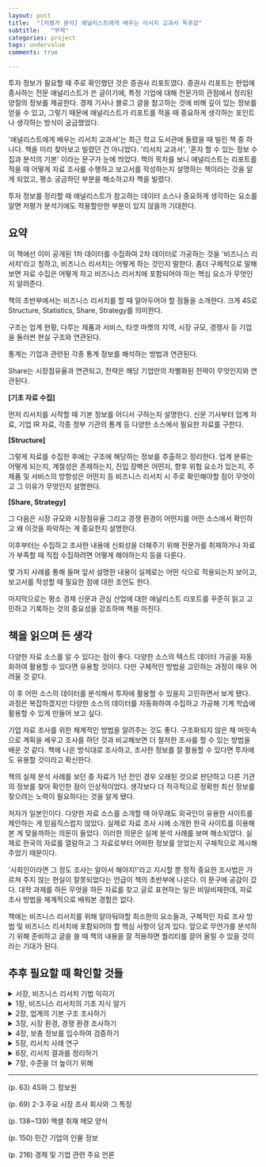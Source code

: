 ```yaml
---
layout: post
title:  "[저평가 분석] 애널리스트에게 배우는 리서치 교과서 독후감"
subtitle:   "부제"
categories: project
tags: undervalue
comments: true

---
```


투자 정보가 필요할 때 주로 확인했던 것은 증권사 리포트였다. 증권사 리포트는 현업에 종사하는 전문 애널리스트가 쓴 글이기에, 특정 기업에 대해 전문가의 관점에서 정리된 양질의 정보를 제공한다. 경제 기사나 블로그 글을 참고하는 것에 비해 깊이 있는 정보를 얻을 수 있고, 그렇기 때문에 애널리스트가 리포트를 적을 때 중요하게 생각하는 포인트나 생각하는 방식이 궁금했었다.

'애널리스트에게 배우는 리서치 교과서'는 최근 학교 도서관에 들렸을 때 빌린 책 중 하나다. 책을 미리 찾아보고 빌렸던 건 아니었다. '리서치 교과서', '혼자 할 수 있는 정보 수집과 분석의 기본' 이라는 문구가 눈에 띄었다. 책의 목차를 보니 애널리스트는 리포트를 적을 때 어떻게 자료 조사를 수행하고 보고서를 작성하는지 설명하는 책이라는 것을 알게 되었고, 평소 궁금하던 부분을 해소하고자 책을 빌렸다.

투자 정보를 정리할 때 애널리스트가 참고하는 데이터 소스나 중요하게 생각하는 요소를 알면 저평가 분석기에도 적용할만한 부분이 있지 않을까 기대한다.

## 요약

이 책에선 이미 공개된 1차 데이터를 수집하여 2차 데이터로 가공하는 것을 '비즈니스 리서치'라고 칭하고, 비즈니스 리서치는 어떻게 하는 것인지 말한다. 좀더 구체적으로 말해보면 자료 수집은 어떻게 하고 비즈니스 리서치에 포함되어야 하는 핵심 요소가 무엇인지 알려준다.

책의 초반부에서는 비즈니스 리서치를 할 때 알아두어야 할 점들을 소개한다. 크게 4S로 Structure, Statistics, Share, Strategy를 의미한다. 

구조는 업계 현황, 다루는 제품과 서비스, 타겟 마켓의 지역, 시장 규모, 경쟁사 등 기업을 둘러싼 현실 구조와 연관된다.


통계는 기업과 관련된 각종 통계 정보를 해석하는 방법과 연관된다.

Share는 시장점유율과 연관되고, 전략은 해당 기업만의 차별화된 전략이 무엇인지와 연관된다.

**[기초 자료 수집]**

먼저 리서치를 시작할 때 기본 정보를 어디서 구하는지 설명한다. 신문 기사부터 업계 자료, 기업 IR 자료, 각종 정부 기관의 통계 등 다양한 소스에서 필요한 자료를 구한다.

**[Structure]**

그렇게 자료를 수집한 후에는 구조에 해당하는 정보를 추출하고 정리한다. 업계 분류는 어떻게 되는지, 계절성은 존재하는지, 진입 장벽은 어떤지, 향후 위험 요소가 있는지, 주 제품 및 서비스의 방향성은 어떤지 등 비즈니스 리서치 시 주로 확인해야할 점이 무엇이고 그 이유가 무엇인지 설명한다.

**[Share, Strategy]**

그 다음은 시장 규모와 시장점유율 그리고 경쟁 환경이 어떤지를 어떤 소스에서 확인하고 왜 이것을 파악하는 게 중요한지 설명한다.

이후부터는 수집하고 조사한 내용에 신뢰성을 더해주기 위해 전문가를 취재하거나 자료가 부족할 때 직접 수집하려면 어떻게 해야하는지 등을 다룬다.

몇 가지 사례를 통해 들며 앞서 설명한 내용이 실제로는 어떤 식으로 적용되는지 보이고, 보고서를 작성할 때 필요한 점에 대한 조언도 한다.

마지막으로는 평소 경제 신문과 관심 산업에 대한 애널리스트 리포트를 꾸준히 읽고 고민하고 기록하는 것의 중요성을 강조하며 책을 마친다.

## 책을 읽으며 든 생각

다양한 자료 소스를 알 수 있다는 점이 좋다. 다양한 소스의 텍스트 데이터 가공을 자동화하여 활용할 수 있다면 유용할 것이다. 다만 구체적인 방법을 고민하는 과정이 매우 어려울 것 같다. 

이 후 어떤 소스의 데이터를 분석해서 투자에 활용할 수 있을지 고민하면서 보게 됐다. 과정은 복잡하겠지만 다양한 소스의 데이터를 자동화하여 수집하고 가공해 기계 학습에 활용할 수 있게 만들어 보고 싶다.

기업 자료 조사를 위한 체계적인 방법을 알려주는 것도 좋다. 구조화되지 않은 채 머릿속으로 계획을 세우고 조사를 하던 것과 비교해보면 더 철저한 조사를 할 수 있는 방법을 배운 것 같다. 책에 나온 방식대로 조사하고, 조사한 정보를 잘 활용할 수 있다면 투자에도 유용할 것이라고 확신한다.

책의 실제 분석 사례를 보던 중 자료가 1년 전인 경우 오래된 것으로 판단하고 다른 기관의 정보를 찾아 확인한 점이 인상적이었다. 생각보다 더 적극적으로 정확한 최신 정보를 찾으려는 노력이 필요하다는 것을 알게 됐다.

저자가 일본인이다. 다양한 자료 소스를 소개할 때 아무래도 외국인이 유용한 사이트를 제안하는 게 믿음직스럽지 않았다. 실제로 자료 조사 시에 소개한 한국 사이트를 이용해본 게 맞을까하는 의문이 들었다. 이러한 의문은 실제 분석 사례를 보며 해소되었다. 실제로 한국의 자료를 열람하고 그 자료로부터 어떠한 정보를 얻었는지 구체적으로 제시해주었기 때문이다.

'사회인이라면 그 정도 조사는 알아서 해야지!'라고 지시할 뿐 정작 중요한 조사법은 가르쳐 주지 않는 현실이 잘못되었다는 언급이 책의 초반부에 나온다. 이 문구에 공감이 갔다. 대학 과제를 하든 무엇을 하든 자료를 찾고 글로 표현하는 일은 비일비재한데, 자료 조사 방법을 체계적으로 배워본 경험은 없다.

책에는 비즈니스 리서치를 위해 알아둬야할 최소한의 요소들과, 구체적인 자료 조사 방법 및 비즈니스 리서치에 포함되어야 할 핵심 사항이 담겨 있다. 앞으로 무언가를 분석하기 위해 준비하고 글을 쓸 때 책의 내용을 잘 적용하면 퀄리티를 끌어 올릴 수 있을 것이라는 기대가 된다.

## 추후 필요할 때 확인할 것들

<details>
<summary>서장, 비즈니스 리서치 기법 익히기</summary>
<div markdown="1">

- 비즈니스 리서치란
    
    이미 공개된 1차 데이터를 수집하여 2차 데이터로 가공하는 것을 '비즈니스 리서치'로 부른다

    실무 시에는 종종 취재 활동을 통한 1차 데이터를 작성해야할 때도 있다.

- 기획서나 제안서를 작성하려면 비즈니스 리서치 기법이 필요하다
- 리서치의 목적과 비용, 시간의 한도를 명확히 하기
    1. 무엇을 리서치할까
    2. 리서치로 무엇을 해결할까
    3. 언제까지 리서치할까
    4. 어느 정도의 비용을 허용할까

- 가설을 세우고 결과물을 생각하기
- MECE를 활용하여 사안을 구조적으로 파악하는 습관 들이기

    MECE: 'Mutually Exclusive, Collectively Exhaustive'의 머리글자를 딴 말로 누락 없이 중복 없이라는 의미이다


</div>
</details>

<details>
<summary>1장, 비즈니스 리서치의 기초 지식 알기</summary>
<div markdown="1">

**비즈니스 리서치에서 알아 두어야 할 4S**

- 4S란?
    
    4S: Structure, Statistics, Share, Strategy

- Structure
    
    업계 구조를 가리킨다. 구체적인 조사 항목은 제품・서비스의 분류, 용도별・지역별 분류, 제품・서비스의 제조 및 판매 흐름, 규제 동향, 계절성 등

- Statistics

    업계의 시장 규모를 파악할 수 있는 통계가 있는지 없는지 확인

- Share

    시장 점유율에 대한 정보를 취득할 수 있는지 확인

- Strategy

    자사가 경쟁사(타사)와 비교하여 어떤 전략적인 특징이 있는지 확인

**경제 통계 읽는 법**

- 비교 기간의 명칭 차이 알기
- 월차 데이터로 동향 파악하기
- 4분기 데이터로 동향 파악하기
- 수치로 평균을 내어 동향 파악하기

**시장 규모 파악하기**

- 왜 시장 규모를 파악하는가
    1. 시장 규모를 파악하고 비교함으로써 사업의 성장성을 알 수 있다.
    2. 향후 자금 조달을 위해 융자를 받거나 상장할 수 있다. 그럴 때 신용 평가를 받거나 투자자의 투자를 독려하려면 회사의 상황을 설명할 자료가 필요하다.
    3. 시장 규모의 추이와 자사 사업 점유율의 추이를 대조함으로써 자사의 사업 상황을 분석할 수 있다.

- 3B(Billing, Booking, Backlog)로 시장 규모를 파악한다
    - BB 비율(Book-to-Bill Ratio): 수주액 / 출하액
    - 당기 말 수주 잔액: 전기 말 수주 잔액 + 당기 수주액 - 당기 출하액(매출액)

- 3B 이외의 지표
    
    3B로 시장 규모 파악이 어려운 경우 > 고객이 시장 규모를 공개하지 않는 업계
    1. 제품・서비스별로 단가가 크게 다르기 때문에
    2. 단가가 알려지면 고객이 가격 인하를 요구하기 때문에
    
    <br>

    - 생산액 (일부 제조업의 경우)
    - 대수 (로봇, 자동차, ...)
    - 톤수 (철강, 조선, ...)

**경영 전략론의 기본 알기**

- 환경 분석
    - 3C 분석
        - 시장(고객) 분석

            시장 규모와 시장의 성장성, 고객 욕구, 지역성, 정부 규제 등을 분석
        
        - 경쟁 분석

            경쟁자와 경쟁 환경을 분석. 경쟁자의 수와 진입 장벽, 경쟁 상대의 경영 전략, 경영 자원 등에 주목
        
        - 자사 분석

            자사의 경영 자원 분석. 자사 매출, 시장 점유율, 브랜드, 인적 자원 등에 주목
    
    - SWOT 분석
        - 외부 환경 분석
            
            시장 규모와 시장의 성장성, 고객 욕구, 지역성, 정부 등의 관점에서 분석

            기회와 위협을 정리한다
        
        - 내부 환경 분석

            자사와 경쟁하는 타사를 비교

            강점과 약점을 정리하고, 자사의 핵심 경쟁력을 찾아낸다.
    
    - 업계 구조 분석(5F 분석)
        - 신규 진입의 위협
        - 대체품, 대체 서비스의 위협
        - 매수자의 교섭력
        - 판매자의 교섭력
        - 업계 내 경쟁사

**재무 분석의 기본 알기**

- 수익성 분석
    - 자본 이익률
        1. 자기 자본 이익률
        2. 총자본 사업 이익률
    - 매출 이익률
        1. 매출 총이익률
        2. 매출 영업 이익률
        3. 매출 경상 이익률
        4. 매출 당기 순이익률
        5. 매출 원가율
        6. 판관비율

- 안전성 분석
    - 단기 안전성 분석
        1. 유동 비율
        2. 당좌 비율
    - 장기 안전성 분석
        1. 고정 비율
        2. 고정 장기 적합률
    - 자본 조달 구조 분석
        1. 자기 자본 비율
        2. 부채 비율

- 효율성 분석
    1. 총자산 회전율
    2. 매출 채권 회전율
    3. 재고 자산 회전율
    4. 유형 고정 자산 회전율
    5. 매입 채무 회전율

</div>
</details>

<details>
<summary>2장, 업계의 기본 구조 조사하기</summary>
<div markdown="1">

**초기 조사에 필요한 정보**

- 시판 서적으로 정보를 수집하는 요령
    1. 업계 지도를 항상 가까이 두자
        
        ⌜연도별 업계 지도⌟ (한국비즈니스정보 혹은 이데일리 편집보도국)
    
    2. 제품과 서비스 구조를 해설한 책들

        ⌜OOOO년 OOOO 산업⌟, ⌜OOOO 산업분석보고서⌟, ⌜OOOO 시장보고서⌟

- 신문 정보를 수집하기
    1. 한국언론진흥재단의 디지털도서관 뉴스 검색 서비스
    2. 종합 일간지 경제 파트
    3. 경제 전문지

- ⌜전국산업별시장통계연감⌟을 확인하기
- 민간 조사 보고서를 찾아본다
    1. 민간 분야 국내 시장 정보는 다소 취약
    2. 해외 정보는 외국계 회사에서

- 공공 조사 보고서를 찾아본다

- 어디서 초기 조사를 할까
    1. 첫 단서는 인터넷에서
    2. 국립중앙도서관
    3. 논문, 보고서, 정기간행물이 풍부한 국회도서관
    4. 외국 시장 관련 자료

        KOTRA 무역자료실, 한국무역협회 도서관
    5. 전자도서관 활용

**업계 분류법 알기**

1. 거래처별
2. 지역별
3. 제품・서비스별

- 용도별 분류

    거래처가 주로 어떤 곳인지 알면 자사의 사업에 어떤 업계가 가장 큰 영향을 미치는지 알 수 있다
- 지역별 분류
    
    어느 지역의 수요 변동의 영향을 가장 많이 받는지
- 제품・서비스별
    
    무엇이 가장 강력한 수입원인지 확인
    
**계절성의 유무 파악하기**

- 연말에 수요가 늘어나는 패턴
- 회계연도 말에 수요가 늘어나는 패턴
- 여름에 수요가 늘어나는 패턴
- 기타 시기에 계절성을 띠는 패턴
- 계절성을 확인하는 방법
    1. 월차 데이터 정리하기
    2. 전년동월비 구하기 (혹은 전년동기비)
- 계절성을 응용한다
- 중장기 사이클로 움직이는 패턴

**규제 동향 확인하기**

- 국가별로 다른 규제가 진입 장벽이 되는 경우
- 규제가 우위성을 낳는 경우
- 규제가 막바지 수요를 낳는 경우

**업계의 위험 요소 고려하기**

- 원재료 가격
- 외환
- 제품 가격
- 간접적인 변동 요소

**제품 기술과 서비스의 향후 방향성을 파악하기**

- 업계 재편의 방향성
- 시장 확대의 방향성

</div>
</details>

<details>
<summary>3장, 시장 환경, 경쟁 환경 조사하기</summary>
<div markdown="1">

**경제 통계 조사하기**
- 주요 정부 통계
    1. 국가 경제 통계의 종류
        
        1차 통계: 구조 통계, 동태 통계, 기업 통계

        2차 통계: 1차 통계를 가공한 통계

    2. 중요한 경제 통계

        [KOSIS 국가통계포털](https://kosis.kr)

    3. 기타 기관의 통계

- 업계의 통계
    - 업계 단체의 통계
    - 업계 단체의 통계를 사용할 때 유의점
        1. 통계를 사용하기 전에 미리 허락을 받아야 하는 경우가 있다
        2. 업계 통계라 할지라도 실제 시장 규모를 완전히 반영하지는 못한다

- 사업 회사의 IR 정보

- 시장 규모 추계
    - 완성품의 시장 규모로 추계한다
    - 유사 시장의 시장 규모로 추계한다
    - 주요 기업의 재무 데이터로 추계한다

- 업계에 관련된 통계 정보
    1. 환율
    2. 주택 착공 건수
    3. 완성품 생산 대수

**시장 점유율 조사하기**

- 시장 점유율 정보 구하는 법
    1. ⌜OOOO업계지도⌟를 참고(한국비즈니스정보, 이데일리 편집보도국, 한국산업총람)
    2. 경제신문 웹사이트에서 검색
    3. 인터넷 검색
    4. 증권사 리서치센터의 자료 활용
    5. 업계 점유율 조사 회사의 정보를 입수
    6. ⌜MARKET SHARE REPORTER⌟의 정보를 입수
    7. 사업 회사의 IR 정보를 입수

- 시장 점유율을 전혀 구할 수 없는 경우
    1. 사업 회사의 홍보, IR 담당에게 문의
    2. 직접 추계

**경쟁 환경 조사하기**
- 기업 정보를 조사하는 법
    
    ⌜OOOO업계지도⌟, 한국산업총람, ⌜한국 1000대 기업 상세자료집(한국콘텐츠미디어)⌟, 상장 코스닥 기업분석(매경이코노미), 다트, 유가 증권 보고서, 경제 전문 매체의 신문과 잡지 기사, 애널리스트 리포트

- 비상장 기업의 기업 정보를 조사하는 법
    1. 신용조사회사의 기업 정보(나이스평가정보, 한국기업데이터)
    2. 한국콘텐츠미디어

- 주요 회사들의 차이점을 찾는 법
    1. 거래처별
    2. 지역별
    3. 제품∙서비스별

    조사 대상 업계에 속한 주요 기업의 IR 자료를 모은다.

    조사 대상 업계에 속한 주요 기업의 실적 데이터를 모은다.

- 재무 데이터에서 차이점을 찾는 법
    1. 반드시 파악해야 할 항목
        1. 업계의 시장 성장률
        2. 매출 성장률
        3. 영업 이익률
        4. 영업 이익 성장률
        5. 자기 자본 이익률
        6. 부채 비율
    
        최소한 5년분의 데이터를 확보하자

    2. 재무 분석 사례

- 수치 정보에서 간과하기 쉬운 것들
    
    제품, 서비스의 차이로 경쟁 환경이 달라진 경우
    
    1. 수집한 신문 기사 정보를 재확인
    2. 주요 기업의 홈페이지 재확인

</div>
</details>

<details>
<summary>4장, 보충 정보를 입수하여 검증하기</summary>
<div markdown="1">

**취재 활동으로 조사 뒷받침하기**
    
    공개 정보로 부족한 부분을 보충, 검증하는 과정

- 전문가를 취재한다
    
    전문가 취재의 효과
    
    1. 초기 단계에서 업계의 전체상을 파악할 수 있다.
    2. 결과물의 설득력을 높일 수 있다.

    전문가를 취재할 때 확인해야 할 사항

    1. 업계 구조
    2. 주요 기업
    3. 시장 점유율
    4. 최근 동향
    5. 보도 정보의 진위

- 업계 단체를 취재한다
- 사업 회사를 취재한다.
    
    홍보, IR 담당자에게 자사의 사업 내용에 대한 기본 정보 요청

**취재할 때의 마음가짐**
- 사전 준비를 철저히 한다
    
    초기 조사보다 더 구체적인 질문을 준비

    비상장 기업 취재 시 최소 5년분 이상의 결산서나 세무신고서를 요청

- 질문 목록을 만든다
- 가설을 갖고 취재한다
    
    가설을 세울 항목
    1. 회사의 장점(경쟁 우위의 원천)은 무엇인가
    2. 주요 거래처는 어떤 업계인가(업계 구조)
    3. 어떤 진입 장벽이 있는가(업계 구조)
    4. 이 회사에는 어떤 성장 스토리가 있는가(사업 성장의 방향성)
    5. 기술과 서비스를 향후 어떤 방향으로 발전시킬 것인가

- 취재의 주도권을 쥔다
    
    답변이 흐름과 벗어난다면 질문자가 궤도를 수정해야 한다

- 큰 틀에서 세부적인 이야기로 서서히 바꾼다
- 의문점은 그 자리에서 해결한다
    
    주저하지 말고 솔직하게 질문(단, 사전 조사를 철저히 했는데도 모르겠는것만)

**취재 메모 작성하는 법**
- 엑셀로 메모하기
- 취재 항목이 미리 정해져 있을 경우
- 녹취는 확실성을 높이는 수단

**소비자 면접(질적 조사)**
- 소비자 면접으로 가설 구축의 힌트를 얻는다
  
    심층 면접, 그룹 면접
- 면접 시나리오를 준비한다
- 면접은 2회 이상 실시한다

**인터넷 조사(양적 조사)**
- 인터넷 조사로 수치 근거를 확보한다
- 설계서를 준비한다

**현장 조사**
- 현장 조사로 인식의 격차를 없앤다
- 최대한 기록한다

    일부 제조업의 경우 실제 제품의 제조 공정을 보기만 해도 상황을 대략 짐작할 수 있다. 제조하는 물건이 크다면 리드타임이 길 것으로 예상할 수 있고, 생산 라인을 보면 대량 생산 제품인지, 소량 생산 제품인지 구분할 수 있다. 또 공장 인원의 움직임을 보면 현재 일이 바쁜 상태인지 업무량이 줄어든 상태인지 확인할 수 있다.

- 최대한 현장의 목소리를 듣는다

**인물 정보 조사**
- 관공서 소속은 정보 공개도가 높다
- 민간 기업 소속은 회사의 상장 여부에 따라 정보 공개도가 다르다
- 데이터베이스 활용하기

**행정 정보 취득**

    사업자의 인허가와 보조금, 위탁금 신청에 관해 조사할 일이 많다

- 행정 정보는 취득 과정이 까다롭다

    1. 행정 기관이 다양하며 일원적인 창구가 없다
    2. 입찰공고, 보조금, 지원금 공모 기간이 대개 2주 내외로 정보 게재 기간이 매우 짧다
- 보조금, 지원금, 공모 사업 정보를 입수한다([e나라도움](https://www.gosims.go.kr))

**전문 회사의 정보 활용**
- 전문 조사 서비스를 받는다

    1. 유저 베이스의 네이버 데이터랩
    2. 소비재 시장 조사 닐슨컴퍼니
    3. 기업정보 전문 회사
    4. S&P Global Market Intelligence의 Capital IQ
- 업계 시장 조사
    1. 어떤 조사 기법이 적당한가
    2. 조사할 업계를 전문 분야로 하는 회사는 어디인가
- 신용 조사는 신용 조사 회사에 맡긴다
- 행정 관련 정보 조사는 싱크탱크, 전문직에게 맡긴다

</div>
</details>

<details>
<summary>5장, 리서치 사례 연구</summary>
<div markdown="1">

**시장 규모 리서치 사례**
- 업계 단체를 통해 조사하는 케이스
    1. 인터넷 검색
    2. 책자 자료 확인
    3. 업계 전망 확인
    4. 보고

- 조사 보고서를 통해 조사하는 케이스
    1. 인터넷 검색
    2. 조사 보고서 확인
    3. 업계 전망 확인
    4. 보고

    조사 보고서가 오래된 것이라면 주요 기업의 IR 정보를 활용함으로써 정보를 보강할 수 있다.

- 사업 회사의 IR 정보를 통해 조사하는 케이스
    1. 인터넷 검색
    2. 사업 회사의 정보 확인
    3. 업계 전망 확인
    4. 보고

- 수요를 예측하는 법

    1. 과거의 성장률로 추계한다
    2. 시장 조사 회사의 수요 증가율 예측치를 활용한다
    3. 업계 단체의 수요 증가율 예측치를 활용한다
    4. 업계 주요 기업의 시장 전제를 활용한다
    5. 업계 주요 기업의 매출 예측치를 활용한다

- 바람직한 수요 예측법
    - 업계의 주요 기업이 시장 성장률 전제 또는 예측치를 정해 정기적으로 공개하는 것이 이상적

**기업 실적 리서치 사례: 회사 계획과의 비교**
- 회사 계획이란

    상장 기업이 공개하는 신년도 실적 예측을 말한다

    잘 모르는 업계를 조사할 때는 과거의 회사 계획과 실제 실적이 얼마나 차이가 났는지 확인해야 한다

- 회사 계획과 비교하여 분석하는 케이스
    1. 사업 회사의 IR 정보 확인
    2. 결산 단신의 결산 실적과 회사 계획의 격차 확인
    3. 보고

**기업 실적 리서치 사례: 경쟁사와의 비교**
- 경쟁사와 비교하여 분석하는 케이스
    1. 사업 회사의 IR 정보 확인
    2. 결산 단신의 재무 정보 분석
    3. 보고

**기업 실적 리서치 사례: 외환 영향 분석**
- 외환 영향 조사법
    
    1. 외환 감응도(영업 이익 기반)
    2. 최근 보고된 환율 실적
    3. 회사의 실적 계획
    4. 회사의 실적 계획에 반영된 환율 전제

    외환 감응도란 외화가 1엔만큼 변동했을 때 영업 이익에 얼마나 부정적인 효과를 미치는지 표시하는 지표다.

- 외환 정보로 무엇을 할 수 있을까
    환율 변동에 따른 실적 변화를 예상할 수 있다

</div>
</details>

<details>
<summary>6장, 리서치 결과를 정리하기</summary>
<div markdown="1">

**리서치의 성과를 높이기 위한 준비**
- 평소의 자세
    1. 정보 내용 요약
    2. 입수 시기
    3. 출처

    위의 기준으로 정보를 정리하는 습관이 필요하다

    1. 기업의 비즈니스 모델 개요
    2. 업계 동향

    위 정보들은 입수할 기회가 있을 때마다 정리해두길 추천한다

    엑셀로 정리하기를 권장

- 조사 대상 업계가 수시로 달라진다면
    
    경제신문 등을 읽을 때 업계 단위의 시장 점유율과 시장 규모 등 데이터가 게재될 때가 있다면 그 기사를 스크랩해두라

**문장 표현에 대한 유의점**
- 논점을 압축한다

    가장 전하고 싶은 논점을 생각하고 그 방향으로 논의를 이끌어 나가야 한다
- 정보를 전부 담으려 하지 않는다

    직접 수집한 자료가 100이라면 그 중 20만 담고 80은 질의응답용으로 남겨둬야 한다
- 난해한 용어는 피한다
- 중복 표현을 피한다
- 문장을 짧게 끝낸다
- 견해와 사실을 구분한다
- 용어를 통일한다
- 인용의 출처를 밝힌다
- 데이터의 출처를 통일한다
- 독자, 청자의 관심을 우선으로 둔다

**구성을 정리하는 법**
- 매체를 정한다
- 스토리를 정한다
    
    기업 분석 리서치에서는 일반적으로 다음 구조를 따른다.
    
    1. 업계 동향
    2. 실적 동향
    3. 향후 전망, 개선점

    4S, 즉 구조, 통계, 점유율, 전략의 순서대로 내용을 정리하는 것과 같다.

    틀을 미리 만들어두는게 이상적이기는 하나, 상황에 맞춰 가설을 수정하면서 유연하게 리서치를 진행하자

- 주요 주제 외의 내용은 별첨으로 구성한다
    
    대표 별첨용 자료 목록
    1. 보고서에 등장한 기업의 과거 실적 추이
    2. 보거서에 등장한 기업과 경쟁사, 유사 기업의 실적 추이 비교
    3. 보고서에 등장한 업계의 시장 규모 추이

**도표를 활용하는 법**
- 색상에 강약을 준다
    1. 항목에 색을 입힐 때는 진한 색과 연한 색을 번갈아 쓴다
    2. 색채의 조화에 신경 쓴다

- 도표는 단순하게 구성한다
- 한 항목에 도표 하나씩 연결한다
- 한 페이지에 2~5분 정도로 조절한다
- 슬라이드의 글자 수를 압축한다
- 장래 예측 부분은 다르게 표시한다
- 비교 분석 도표에서는 주요 항목을 진한 색과 굵은 선으로 강조한다

**보고서 형식으로 정리하는 법**
- 기업 조사 보고서의 경우
    1. 회사 개요: 주주 구성, 연혁, 조직 체계 등
    2. 외부 환경 분석: 시장 환경, 경쟁사 분석 등
    3. 내부 환경 분석: 사원 수, 근속 연수, 사업 구조 등
    4. 실적 추이: 수익성 분석, 효율성 분석, 안전성 분석 등

</div>
</details>

<details>
<summary>7장, 수준을 더 높이기 위해</summary>
<div markdown="1">

**뉴스 지속적으로 읽기**

- 하나의 업계를 지속적으로 관찰하기
    1. 경제 신문을 매일 체크한다
    2. 업계 신문으로 더 상세한 정보를 얻는다
    3. 적시 공개로 최신 정보를 확인한다

- 하나의 업계를 지속적으로 관찰하는 효과
    1. 업계를 보는 안목이 생긴다
    2. 특정 업계의 관점으로 다른 업계를 볼 수 있다
    3. 신문 기사를 보고 다음에 일어날 일을 예측할 수 있다
        
        기사 읽기에 익숙해졌다면 기사를 보고 다음에 어떤 일이 일어날지 연상하는 훈련을 해 보자.

- 경제 뉴스 애플리케이션으로 기사를 확인한다
    1. 경제신문의 모바일 뉴스
    2. 경제 기사 한꺼번에 보기
        '경제 신문 - 경제 뉴스 모아 보기' 앱 추천
    3. 기타 뉴스 애플리케이션

- 기사를 본 후 내용 요약 및 자신의 의견을 정리하고 기록하라

**애널리스트 리포트 지속적으로 읽기**

- 대기업을 관찰할 경우

    대형 증권사 리포트
- 중소기업을 관찰할 경우
    
    스몰캡팀 리포트, 애프엔가이드

**기타 기업 정보를 확인하기**

- 무료 기업 정보 웹사이트
    
    다트, [중소기업 현황 정보 시스템](https://sminfo.mss.go.kr)
- 책을 지속적으로 읽기
- 전시회 관람하기
- 세미나 참여하기
- 주변 둘러보기
- 횡적 연계 만들기
- 영어 실력 기르기

    1. 해외 시장에 관한 보도는 대체로 영어판이 가장 빠르다
    2. 세계의 시장 규모 등을 조사할 때는 영어로 된 자료가 많다
- MBA 기법 익히기

</div>
</details>

---

(p. 63) 4S와 그 정보원

(p. 69) 2-3 주요 시장 조사 회사와 그 특징

(p. 138~139) 액셀 취재 메모 양식

(p. 150) 민간 기업의 인물 정보

(p. 216) 경제 및 기업 관련 주요 언론